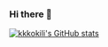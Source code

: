 ### Hi there 👋
[![kkkokili's GitHub stats](https://github-readme-stats.vercel.app/api?username=kkkokili)](https://github.com/kkkokili/github-readme-stats)

